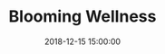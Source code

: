 ---
layout: inner
position: left
title: 'Blooming Wellness'
date: 2018-12-15 15:00:00
categories: Academic
tags: Design-Thinking Product Strategy
featured_image: '/img/posts/bloomingwellness.jpg'
project_link: 'https://www.behance.net/gallery/158163605/Blooming-Wellness-Product-Strategy-for-Technogym'
button_icon: 'behance'
button_text: 'Visit Project'
lead_text: 'Product Strategy for TechnoGym targetting kids - A service for educating and motivating students towards
wellness.
Services are divided into four different packages
depending upon the age of the child catering to their needs through advanced algorithms and wearables.'
---